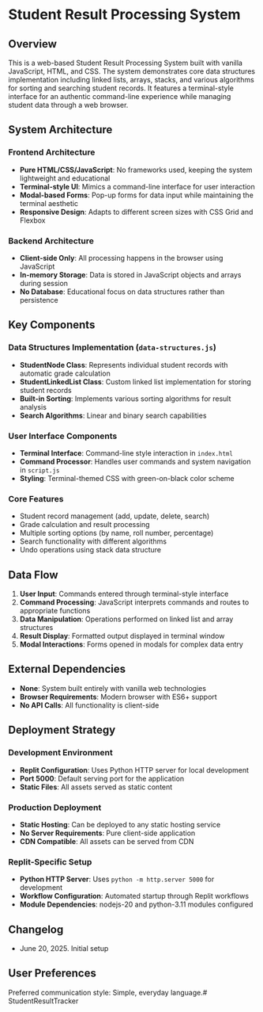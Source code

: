 # Student Result Processing System

## Overview

This is a web-based Student Result Processing System built with vanilla JavaScript, HTML, and CSS. The system demonstrates core data structures implementation including linked lists, arrays, stacks, and various algorithms for sorting and searching student records. It features a terminal-style interface for an authentic command-line experience while managing student data through a web browser.

## System Architecture

### Frontend Architecture
- **Pure HTML/CSS/JavaScript**: No frameworks used, keeping the system lightweight and educational
- **Terminal-style UI**: Mimics a command-line interface for user interaction
- **Modal-based Forms**: Pop-up forms for data input while maintaining the terminal aesthetic
- **Responsive Design**: Adapts to different screen sizes with CSS Grid and Flexbox

### Backend Architecture
- **Client-side Only**: All processing happens in the browser using JavaScript
- **In-memory Storage**: Data is stored in JavaScript objects and arrays during session
- **No Database**: Educational focus on data structures rather than persistence

## Key Components

### Data Structures Implementation (`data-structures.js`)
- **StudentNode Class**: Represents individual student records with automatic grade calculation
- **StudentLinkedList Class**: Custom linked list implementation for storing student records
- **Built-in Sorting**: Implements various sorting algorithms for result analysis
- **Search Algorithms**: Linear and binary search capabilities

### User Interface Components
- **Terminal Interface**: Command-line style interaction in `index.html`
- **Command Processor**: Handles user commands and system navigation in `script.js`
- **Styling**: Terminal-themed CSS with green-on-black color scheme

### Core Features
- Student record management (add, update, delete, search)
- Grade calculation and result processing
- Multiple sorting options (by name, roll number, percentage)
- Search functionality with different algorithms
- Undo operations using stack data structure

## Data Flow

1. **User Input**: Commands entered through terminal-style interface
2. **Command Processing**: JavaScript interprets commands and routes to appropriate functions
3. **Data Manipulation**: Operations performed on linked list and array structures
4. **Result Display**: Formatted output displayed in terminal window
5. **Modal Interactions**: Forms opened in modals for complex data entry

## External Dependencies

- **None**: System built entirely with vanilla web technologies
- **Browser Requirements**: Modern browser with ES6+ support
- **No API Calls**: All functionality is client-side

## Deployment Strategy

### Development Environment
- **Replit Configuration**: Uses Python HTTP server for local development
- **Port 5000**: Default serving port for the application
- **Static Files**: All assets served as static content

### Production Deployment
- **Static Hosting**: Can be deployed to any static hosting service
- **No Server Requirements**: Pure client-side application
- **CDN Compatible**: All assets can be served from CDN

### Replit-Specific Setup
- **Python HTTP Server**: Uses `python -m http.server 5000` for development
- **Workflow Configuration**: Automated startup through Replit workflows
- **Module Dependencies**: nodejs-20 and python-3.11 modules configured

## Changelog

- June 20, 2025. Initial setup

## User Preferences

Preferred communication style: Simple, everyday language.# StudentResultTracker
